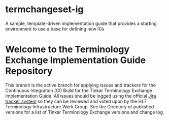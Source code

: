 # termchangeset-ig
A sample, template-driven implementation guide that provides a starting environment to use a base for defining new IGs
# Welcome to the Terminology Exchange Implementation Guide Repository

This branch is the active branch for applying issues and trackers for the Continuous Integration (CI) Build for the Tinkar Terminology Exchange Implementation Guide. All issues should be logged using the official [Jira tracker system](http://hl7.org/fhir-issues) so they can be reviewed and voted upon by the HL7 Terminology Infrastructure Work Group. See the Directory of published versions for a list of Tinkar Terminology Exchange versions and change log.
